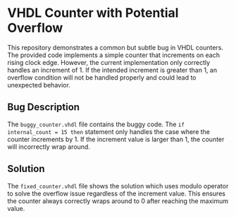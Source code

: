 # VHDL Counter with Potential Overflow

This repository demonstrates a common but subtle bug in VHDL counters. The provided code implements a simple counter that increments on each rising clock edge. However, the current implementation only correctly handles an increment of 1. If the intended increment is greater than 1, an overflow condition will not be handled properly and could lead to unexpected behavior.

## Bug Description

The `buggy_counter.vhdl` file contains the buggy code.  The `if internal_count = 15 then` statement only handles the case where the counter increments by 1.  If the increment value is larger than 1, the counter will incorrectly wrap around.

## Solution

The `fixed_counter.vhdl` file shows the solution which uses modulo operator to solve the overflow issue regardless of the increment value.  This ensures the counter always correctly wraps around to 0 after reaching the maximum value.